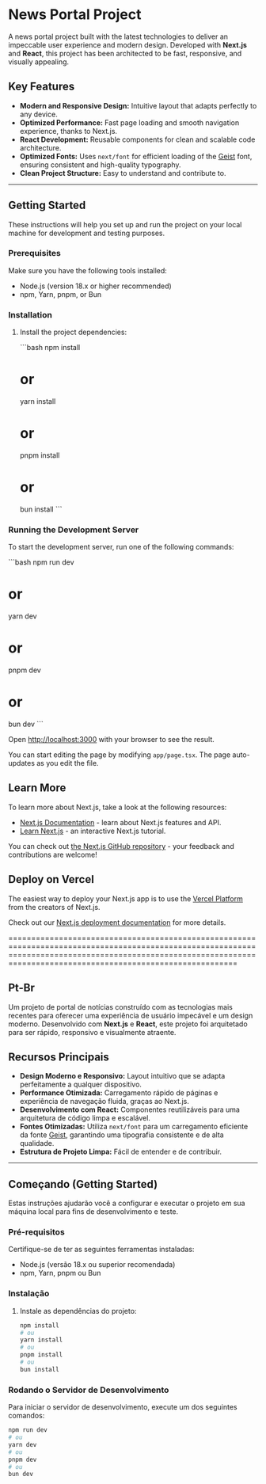 # News Portal Project

A news portal project built with the latest technologies to deliver an impeccable user experience and modern design. Developed with **Next.js** and **React**, this project has been architected to be fast, responsive, and visually appealing.

## Key Features

* **Modern and Responsive Design:** Intuitive layout that adapts perfectly to any device.
* **Optimized Performance:** Fast page loading and smooth navigation experience, thanks to Next.js.
* **React Development:** Reusable components for clean and scalable code architecture.
* **Optimized Fonts:** Uses `next/font` for efficient loading of the [Geist](https://vercel.com/font) font, ensuring consistent and high-quality typography.
* **Clean Project Structure:** Easy to understand and contribute to.

---

## Getting Started

These instructions will help you set up and run the project on your local machine for development and testing purposes.

### Prerequisites

Make sure you have the following tools installed:

* Node.js (version 18.x or higher recommended)
* npm, Yarn, pnpm, or Bun

### Installation

1. Install the project dependencies:

    \`\`\`bash
    npm install
    # or
    yarn install
    # or
    pnpm install
    # or
    bun install
    \`\`\`

### Running the Development Server

To start the development server, run one of the following commands:

\`\`\`bash
npm run dev
# or
yarn dev
# or
pnpm dev
# or
bun dev
\`\`\`

Open [http://localhost:3000](http://localhost:3000) with your browser to see the result.

You can start editing the page by modifying `app/page.tsx`. The page auto-updates as you edit the file.

## Learn More

To learn more about Next.js, take a look at the following resources:

- [Next.js Documentation](https://nextjs.org/docs) - learn about Next.js features and API.
- [Learn Next.js](https://nextjs.org/learn) - an interactive Next.js tutorial.

You can check out [the Next.js GitHub repository](https://github.com/vercel/next.js/) - your feedback and contributions are welcome!

## Deploy on Vercel

The easiest way to deploy your Next.js app is to use the [Vercel Platform](https://vercel.com/new?utm_medium=default-template&filter=next.js&utm_source=create-next-app&utm_campaign=create-next-app-readme) from the creators of Next.js.

Check out our [Next.js deployment documentation](https://nextjs.org/docs/deployment) for more details.

====================================================================================================================================================================================================================

## Pt-Br

Um projeto de portal de notícias construído com as tecnologias mais recentes para oferecer uma experiência de usuário impecável e um design moderno. Desenvolvido com **Next.js** e **React**, este projeto foi arquitetado para ser rápido, responsivo e visualmente atraente.

## Recursos Principais

* **Design Moderno e Responsivo:** Layout intuitivo que se adapta perfeitamente a qualquer dispositivo.
* **Performance Otimizada:** Carregamento rápido de páginas e experiência de navegação fluida, graças ao Next.js.
* **Desenvolvimento com React:** Componentes reutilizáveis para uma arquitetura de código limpa e escalável.
* **Fontes Otimizadas:** Utiliza `next/font` para um carregamento eficiente da fonte [Geist](https://vercel.com/font), garantindo uma tipografia consistente e de alta qualidade.
* **Estrutura de Projeto Limpa:** Fácil de entender e de contribuir.

---

## Começando (Getting Started)

Estas instruções ajudarão você a configurar e executar o projeto em sua máquina local para fins de desenvolvimento e teste.

### Pré-requisitos

Certifique-se de ter as seguintes ferramentas instaladas:

* Node.js (versão 18.x ou superior recomendada)
* npm, Yarn, pnpm ou Bun

### Instalação



1.  Instale as dependências do projeto:

    ```bash
    npm install
    # ou
    yarn install
    # ou
    pnpm install
    # ou
    bun install
    ```

### Rodando o Servidor de Desenvolvimento

Para iniciar o servidor de desenvolvimento, execute um dos seguintes comandos:

```bash
npm run dev
# ou
yarn dev
# ou
pnpm dev
# ou
bun dev
